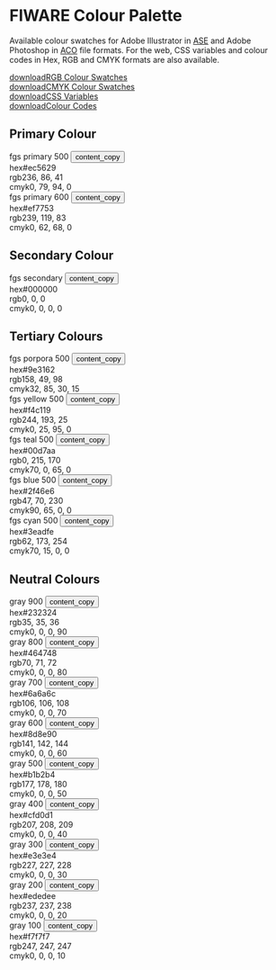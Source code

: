 <div id="social-meta">
<meta property="og:title" content="Guidelines for the usage of FIWARE logos and visual identity" />
<meta property="og:description" content="These guidelines help you to use best our FIWARE brand assets." />
<meta property="og:type" content="documentation" />
<meta property="og:url" content="https://fiware-brand-guide.readthedocs.org" />
<meta property="og:image" content="https://www.fiware.org/wp-content/uploads/FF_Banner_General.png" />
<meta name="twitter:card" content="summary_large_image">
<meta name="twitter:site" content="@FIWARE">
<meta name="twitter:title" content="Guidelines for the usage of FIWARE logos and visual identity">
<meta name="twitter:description" content="These guidelines help you to use best our FIWARE brand assets.">
<meta name="twitter:image" content="https://www.fiware.org/wp-content/uploads/FF_Banner_General.png">
</div>

# FIWARE Colour Palette

Available colour swatches for Adobe Illustrator in <a href="https://www.lifewire.com/ase-file-2619688" target="_blank">ASE</a> and Adobe Photoshop in <a href="https://www.lifewire.com/aco-file-2619477" target="_blank">ACO</a> file formats. For the web, CSS variables and colour codes in Hex, RGB and CMYK formats are also available.

<div class="cta-container">
    <div class="secondary-btn">
        <a href="#" target="_blank"><span class="material-symbols-outlined">download</span>RGB Colour Swatches</a>
    </div>
    <div class="secondary-btn">
        <a href="#" target="_blank"><span class="material-symbols-outlined">download</span>CMYK Colour Swatches</a>
    </div>
    <div class="secondary-btn">
        <a href="#" target="_blank"><span class="material-symbols-outlined">download</span>CSS Variables</a>
    </div>
    <div class="secondary-btn">
        <a href="#" target="_blank"><span class="material-symbols-outlined">download</span>Colour Codes</a>
    </div>
</div>

## Primary Colour

<div class="section-container">
    <div class="module-container">
        <div class="grid">
            <div class="colour-items">
                <div class="col-3 scroll-x">
                    <div class="colour-container bg-fgs-primary-500">
                        <div class="dwl-container">
                            <span class="colour-label negative">fgs primary 500</span>
                            <button class="copy ico-negative" data-clipboard-text="#ec5629" data-original-title="Copied!">
                            <span class="material-symbols-outlined">content_copy</span></button>
                        </div>
                        <div class="colour-settings negative">
                            <div class="colour-code"><span class="colour-method">hex</span>#ec5629</div>
                            <div class="colour-code"><span class="colour-method">rgb</span>236, 86, 41</div>
                            <div class="colour-code"><span class="colour-method">cmyk</span>0, 79, 94, 0</div>
                        </div>
                    </div>
                </div>
                <div class="col-3 scroll-x">
                    <div class="colour-container bg-fgs-primary-400">
                        <div class="dwl-container">
                            <span class="colour-label">fgs primary 600</span>
                            <button class="copy ico-colour" data-clipboard-text="#ef7753" data-original-title="Copied!">
                            <span class="material-symbols-outlined">content_copy</span>
                            </button>
                        </div>
                        <div class="colour-settings">
                            <div class="colour-code"><span class="colour-method">hex</span>#ef7753</div>
                            <div class="colour-code"><span class="colour-method">rgb</span>239, 119, 83</div>
                            <div class="colour-code"><span class="colour-method">cmyk</span>0, 62, 68, 0</div>
                        </div>
                    </div>
                </div>
            </div>
        </div>
    </div>
</div>

## Secondary Colour

<div class="section-container">
    <div class="module-container">
        <div class="grid">
            <div class="colour-items">
                <div class="col-3 scroll-x">
                    <div class="colour-container bg-fgs-secondary">
                        <div class="dwl-container">
                            <span class="colour-label negative">fgs secondary</span>
                            <button class="copy ico-negative" data-clipboard-text="#000000" data-original-title="Copied!">
                            <span class="material-symbols-outlined">content_copy</span>
                            </button>
                        </div>
                        <div class="colour-settings negative">
                            <div class="colour-code"><span class="colour-method">hex</span>#000000</div>
                            <div class="colour-code"><span class="colour-method">rgb</span>0, 0, 0</div>
                            <div class="colour-code"><span class="colour-method">cmyk</span>0, 0, 0, 0</div>
                        </div>
                    </div>
                </div>
            </div>
        </div>
    </div>
</div>

## Tertiary Colours

<div class="section-container">
    <div class="module-container">
        <div class="grid">
            <div class="colour-items">
                <div class="col-3 scroll-x">
                    <div class="colour-container bg-fgs-porpora-500">
                        <div class="dwl-container">
                            <span class="colour-label negative">fgs porpora 500</span>
                            <button class="copy ico-negative" data-clipboard-text="#9e3162" data-original-title="Copied!">
                            <span class="material-symbols-outlined">content_copy</span>
                            </button>
                        </div>
                        <div class="colour-settings negative">
                            <div class="colour-code"><span class="colour-method">hex</span>#9e3162</div>
                            <div class="colour-code"><span class="colour-method">rgb</span>158, 49, 98</div>
                            <div class="colour-code"><span class="colour-method">cmyk</span>32, 85, 30, 15</div>
                        </div>
                    </div>
                </div>
                <div class="col-3 scroll-x">
                    <div class="colour-container bg-fgs-yellow-500">
                        <div class="dwl-container">
                            <span class="colour-label">fgs yellow 500</span>
                            <button class="copy ico-colour" data-clipboard-text="#f4c119" data-original-title="Copied!">
                            <span class="material-symbols-outlined">content_copy</span>
                            </button>
                        </div>
                        <div class="colour-settings">
                            <div class="colour-code"><span class="colour-method">hex</span>#f4c119</div>
                            <div class="colour-code"><span class="colour-method">rgb</span>244, 193, 25</div>
                            <div class="colour-code"><span class="colour-method">cmyk</span>0, 25, 95, 0</div>
                        </div>
                    </div>
                </div>
                <div class="col-3 scroll-x">
                    <div class="colour-container bg-fgs-teal-500">
                        <div class="dwl-container">
                            <span class="colour-label">fgs teal 500</span>
                            <button class="copy ico-colour" data-clipboard-text="#00d7aa" data-original-title="Copied!">
                            <span class="material-symbols-outlined">content_copy</span>
                            </button>
                        </div>
                        <div class="colour-settings">
                            <div class="colour-code"><span class="colour-method">hex</span>#00d7aa</div>
                            <div class="colour-code"><span class="colour-method">rgb</span>0, 215, 170</div>
                            <div class="colour-code"><span class="colour-method">cmyk</span>70, 0, 65, 0</div>
                        </div>
                    </div>
                </div>
                <div class="col-3 scroll-x">
                    <div class="colour-container bg-fgs-blue-500">
                        <div class="dwl-container">
                            <span class="colour-label negative">fgs blue 500</span>
                            <button class="copy ico-negative" data-clipboard-text="#2f46e6" data-original-title="Copied!">
                            <span class="material-symbols-outlined">content_copy</span>
                            </button>
                        </div>
                        <div class="colour-settings negative">
                            <div class="colour-code"><span class="colour-method">hex</span>#2f46e6</div>
                            <div class="colour-code"><span class="colour-method">rgb</span>47, 70, 230</div>
                            <div class="colour-code"><span class="colour-method">cmyk</span>90, 65, 0, 0</div>
                        </div>
                    </div>
                </div>
                <div class="col-3 scroll-x">
                    <div class="colour-container bg-fgs-cyan-500">
                        <div class="dwl-container">
                            <span class="colour-label">fgs cyan 500</span>
                            <button class="copy ico-colour" data-clipboard-text="#3eadfe" data-original-title="Copied!">
                            <span class="material-symbols-outlined">content_copy</span>
                            </button>
                        </div>
                        <div class="colour-settings">
                            <div class="colour-code"><span class="colour-method">hex</span>#3eadfe</div>
                            <div class="colour-code"><span class="colour-method">rgb</span>62, 173, 254</div>
                            <div class="colour-code"><span class="colour-method">cmyk</span>70, 15, 0, 0</div>
                        </div>
                    </div>
                </div>
            </div>
        </div>
    </div>
</div>

## Neutral Colours

<div class="section-container">
    <div class="module-container">
        <div class="grid">
            <div class="colour-items">
                <div class="col-3 scroll-x">
                    <div class="colour-container bg-gray-900">
                        <div class="dwl-container">
                            <span class="colour-label negative">gray 900</span>
                            <button class="copy ico-negative" data-clipboard-text="#232324" data-original-title="Copied!">
                            <span class="material-symbols-outlined">content_copy</span>
                            </button>
                        </div>
                        <div class="colour-settings negative">
                            <div class="colour-code"><span class="colour-method">hex</span>#232324</div>
                            <div class="colour-code"><span class="colour-method">rgb</span>35, 35, 36</div>
                            <div class="colour-code"><span class="colour-method">cmyk</span>0, 0, 0, 90</div>
                        </div>
                    </div>
                </div>
                <div class="col-3 scroll-x">
                    <div class="colour-container bg-gray-800">
                        <div class="dwl-container">
                            <span class="colour-label negative">gray 800</span>
                            <button class="copy ico-negative" data-clipboard-text="#464748" data-original-title="Copied!">
                            <span class="material-symbols-outlined">content_copy</span>
                            </button>
                        </div>
                        <div class="colour-settings negative">
                            <div class="colour-code"><span class="colour-method">hex</span>#464748</div>
                            <div class="colour-code"><span class="colour-method">rgb</span>70, 71, 72</div>
                            <div class="colour-code"><span class="colour-method">cmyk</span>0, 0, 0, 80</div>
                        </div>
                    </div>
                </div>
                <div class="col-3 scroll-x">
                    <div class="colour-container bg-gray-700">
                        <div class="dwl-container">
                            <span class="colour-label negative">gray 700</span>
                            <button class="copy ico-negative" data-clipboard-text="#6a6a6c" data-original-title="Copied!">
                            <span class="material-symbols-outlined">content_copy</span>
                            </button>
                        </div>
                        <div class="colour-settings negative">
                            <div class="colour-code"><span class="colour-method">hex</span>#6a6a6c</div>
                            <div class="colour-code"><span class="colour-method">rgb</span>106, 106, 108</div>
                            <div class="colour-code"><span class="colour-method">cmyk</span>0, 0, 0, 70</div>
                        </div>
                    </div>
                </div>
                <div class="col-3 scroll-x">
                    <div class="colour-container bg-gray-600">
                        <div class="dwl-container">
                            <span class="colour-label">gray 600</span>
                            <button class="copy ico-colour" data-clipboard-text="#8d8e90" data-original-title="Copied!">
                            <span class="material-symbols-outlined">content_copy</span>
                            </button>
                        </div>
                        <div class="colour-settings">
                            <div class="colour-code"><span class="colour-method">hex</span>#8d8e90</div>
                            <div class="colour-code"><span class="colour-method">rgb</span>141, 142, 144</div>
                            <div class="colour-code"><span class="colour-method">cmyk</span>0, 0, 0, 60</div>
                        </div>
                    </div>
                </div>
                <div class="col-3 scroll-x">
                    <div class="colour-container bg-gray-500">
                        <div class="dwl-container">
                            <span class="colour-label">gray 500</span>
                            <button class="copy ico-colour" data-clipboard-text="#b1b2b4" data-original-title="Copied!">
                            <span class="material-symbols-outlined">content_copy</span>
                            </button>
                        </div>
                        <div class="colour-settings">
                            <div class="colour-code"><span class="colour-method">hex</span>#b1b2b4</div>
                            <div class="colour-code"><span class="colour-method">rgb</span>177, 178, 180</div>
                            <div class="colour-code"><span class="colour-method">cmyk</span>0, 0, 0, 50</div>
                        </div>
                    </div>
                </div>
                <div class="col-3 scroll-x">
                    <div class="colour-container bg-gray-400">
                        <div class="dwl-container">
                            <span class="colour-label">gray 400</span>
                            <button class="copy ico-colour" data-clipboard-text="#cfd0d1" data-original-title="Copied!">
                            <span class="material-symbols-outlined">content_copy</span>
                            </button>
                        </div>
                        <div class="colour-settings">
                            <div class="colour-code"><span class="colour-method">hex</span>#cfd0d1</div>
                            <div class="colour-code"><span class="colour-method">rgb</span>207, 208, 209</div>
                            <div class="colour-code"><span class="colour-method">cmyk</span>0, 0, 0, 40</div>
                        </div>
                    </div>
                </div>
                <div class="col-3 scroll-x">
                    <div class="colour-container bg-gray-300">
                        <div class="dwl-container">
                            <span class="colour-label">gray 300</span>
                            <button class="copy ico-colour" data-clipboard-text="#e3e3e4" data-original-title="Copied!">
                            <span class="material-symbols-outlined">content_copy</span>
                            </button>
                        </div>
                        <div class="colour-settings">
                            <div class="colour-code"><span class="colour-method">hex</span>#e3e3e4</div>
                            <div class="colour-code"><span class="colour-method">rgb</span>227, 227, 228</div>
                            <div class="colour-code"><span class="colour-method">cmyk</span>0, 0, 0, 30</div>
                        </div>
                    </div>
                </div>
                <div class="col-3 scroll-x">
                    <div class="colour-container bg-gray-200">
                        <div class="dwl-container">
                            <span class="colour-label">gray 200</span>
                            <button class="copy ico-colour" data-clipboard-text="#ededee" data-original-title="Copied!">
                            <span class="material-symbols-outlined">content_copy</span>
                            </button>
                        </div>
                        <div class="colour-settings">
                            <div class="colour-code"><span class="colour-method">hex</span>#ededee</div>
                            <div class="colour-code"><span class="colour-method">rgb</span>237, 237, 238</div>
                            <div class="colour-code"><span class="colour-method">cmyk</span>0, 0, 0, 20</div>
                        </div>
                    </div>
                </div>
                <div class="col-3 scroll-x">
                    <div class="colour-container bg-gray-100">
                        <div class="dwl-container">
                            <span class="colour-label">gray 100</span>
                            <button class="copy ico-colour" data-clipboard-text="#f7f7f7" data-original-title="Copied!">
                            <span class="material-symbols-outlined">content_copy</span>
                            </button>
                        </div>
                        <div class="colour-settings">
                            <div class="colour-code"><span class="colour-method">hex</span>#f7f7f7</div>
                            <div class="colour-code"><span class="colour-method">rgb</span>247, 247, 247</div>
                            <div class="colour-code"><span class="colour-method">cmyk</span>0, 0, 0, 10</div>
                        </div>
                    </div>
                </div>
            </div>
        </div>
    </div>
</div>